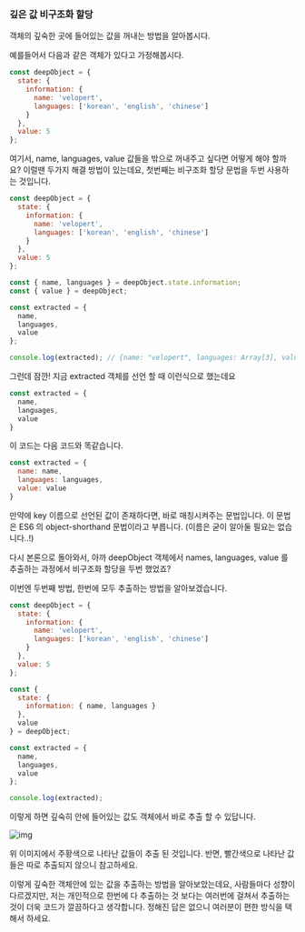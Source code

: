 ### 깊은 값 비구조화 할당

객체의 깊숙한 곳에 들어있는 값을 꺼내는 방법을 알아봅시다.

예를들어서 다음과 같은 객체가 있다고 가정해봅시다.

```javascript
const deepObject = {
  state: {
    information: {
      name: 'velopert',
      languages: ['korean', 'english', 'chinese']
    }
  },
  value: 5
};
```

여기서, name, languages, value 값들을 밖으로 꺼내주고 싶다면 어떻게 해야 할까요? 이럴땐 두가지 해결 방법이 있는데요, 첫번째는 비구조화 할당 문법을 두번 사용하는 것입니다.

```javascript
const deepObject = {
  state: {
    information: {
      name: 'velopert',
      languages: ['korean', 'english', 'chinese']
    }
  },
  value: 5
};

const { name, languages } = deepObject.state.information;
const { value } = deepObject;

const extracted = {
  name,
  languages,
  value
};

console.log(extracted); // {name: "velopert", languages: Array[3], value: 5}
```

그런데 잠깐! 지금 extracted 객체를 선언 할 때 이런식으로 했는데요

```javascript
const extracted = {
  name,
  languages,
  value
}
```

이 코드는 다음 코드와 똑같습니다.

```javascript
const extracted = {
  name: name,
  languages: languages,
  value: value
}
```

만약에 key 이름으로 선언된 값이 존재하다면, 바로 매칭시켜주는 문법입니다. 이 문법은 ES6 의 object-shorthand 문법이라고 부릅니다. (이름은 굳이 알아둘 필요는 없습니다..!)

다시 본론으로 돌아와서, 아까 deepObject 객체에서 names, languages, value 를 추출하는 과정에서 비구조화 할당을 두번 했었죠?

이번엔 두번째 방법, 한번에 모두 추출하는 방법을 알아보겠습니다.

```javascript
const deepObject = {
  state: {
    information: {
      name: 'velopert',
      languages: ['korean', 'english', 'chinese']
    }
  },
  value: 5
};

const {
  state: {
    information: { name, languages }
  },
  value
} = deepObject;

const extracted = {
  name,
  languages,
  value
};

console.log(extracted);
```

이렇게 하면 깊숙히 안에 들어있는 값도 객체에서 바로 추출 할 수 있답니다.

![img](https://i.imgur.com/npMktDb.png)

위 이미지에서 주황색으로 나타난 값들이 추출 된 것입니다. 반면, 빨간색으로 나타난 값들은 따로 추출되지 않으니 참고하세요.

이렇게 깊숙한 객체안에 있는 값을 추출하는 방법을 알아보았는데요, 사람들마다 성향이 다르겠지만, 저는 개인적으로 한번에 다 추출하는 것 보다는 여러번에 걸쳐서 추출하는 것이 더욱 코드가 깔끔하다고 생각합니다. 정해진 답은 없으니 여러분이 편한 방식을 택해서 하세요.
